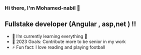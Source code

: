 ### Hi there, I'm Mohamed-nabil 👋


## Fullstake developer  (Angular , asp,net ) !!

- 🌱 I’m currently learning everything 🤣
- 🥅 2023 Goals: Contribute more to be senior in my work 
- ⚡ Fun fact: I love reading and playing football
